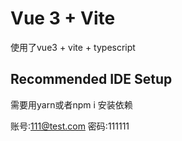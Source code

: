 # Vue 3 + Vite

使用了vue3 + vite + typescript

## Recommended IDE Setup

需要用yarn或者npm i 安装依赖


账号:111@test.com
密码:111111

